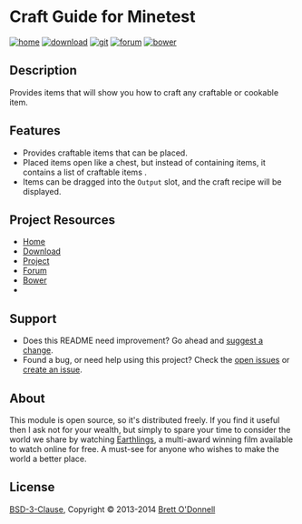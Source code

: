 # Craft Guide for Minetest

[![home](https://img.shields.io/badge/craft_guide-home-blue.svg?style=flat-square)](http://cornernote.github.io/minetest-craft_guide)
[![download](https://img.shields.io/github/tag/cornernote/minetest-craft_guide.svg?style=flat-square&label=release)](https://github.com/cornernote/minetest-craft_guide/archive/master.zip)
[![git](https://img.shields.io/badge/git-project-green.svg?style=flat-square)](https://github.com/cornernote/minetest-craft_guide)
[![forum](https://img.shields.io/badge/minetest-mod-green.svg?style=flat-square)](https://forum.minetest.net/viewtopic.php?t=2334)
[![bower](https://img.shields.io/badge/bower-mod-green.svg?style=flat-square)](https://minetest-bower.herokuapp.com/mods/craft_guide)


## Description

Provides items that will show you how to craft any craftable or cookable item.


## Features

- Provides craftable items that can be placed.
- Placed items open like a chest, but instead of containing items, it contains a list of craftable items .
- Items can be dragged into the `Output` slot, and the craft recipe will be displayed.


## Project Resources

* [Home](http://cornernote.github.io/minetest-craft_guide)
* [Download](https://github.com/cornernote/minetest-craft_guide/archive/master.zip)
* [Project](https://github.com/cornernote/minetest-craft_guide)
* [Forum](https://forum.minetest.net/viewtopic.php?t=2334)
* [Bower](https://minetest-bower.herokuapp.com/mods/craft_guide)
* 

## Support

- Does this README need improvement?  Go ahead and [suggest a change](https://github.com/cornernote/minetest-craft_guide/edit/master/README.md).
- Found a bug, or need help using this project?  Check the [open issues](https://github.com/cornernote/minetest-craft_guide/issues) or [create an issue](https://github.com/cornernote/minetest-craft_guide/issues/new).


## About

This module is open source, so it's distributed freely. If you find it useful then I ask not for your wealth, but simply to spare your time to consider the world we share by watching [Earthlings](http://earthlings.com/), a multi-award winning film available to watch online for free. A must-see for anyone who wishes to make the world a better place.


## License

[BSD-3-Clause](https://raw.github.com/cornernote/minetest-craft_guide/master/LICENSE), Copyright © 2013-2014 [Brett O'Donnell](http://cornernote.github.io/)
